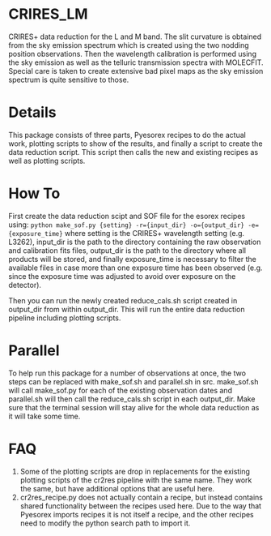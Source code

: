 # CRIRES_LM
CRIRES+ data reduction for the L and M band.
The slit curvature is obtained from the sky emission spectrum which is created
using the two nodding position observations. Then the wavelength calibration is 
performed using the sky emission as well as the telluric transmission spectra
with MOLECFIT. Special care is taken to create extensive bad pixel maps as 
the sky emission spectrum is quite sensitive to those.

# Details
This package consists of three parts, Pyesorex recipes to do the actual work, 
plotting scripts to show of the results, and finally a script to create the
data reduction script. This script then calls the new and existing recipes as 
well as plotting scripts.

# How To
First create the data reduction scipt and SOF file for the esorex recipes using:
```python make_sof.py {setting} -r={input_dir} -o={output_dir} -e={exposure_time}```
where setting is the CRIRES+ wavelength setting (e.g. L3262), input_dir is the 
path to the directory containing the raw observation and calibration fits files,
output_dir is the path to the directory where all products will be stored, 
and finally exposure_time is necessary to filter the available files in case
more than one exposure time has been observed (e.g. since the exposure time was 
adjusted to avoid over exposure on the detector).

Then you can run the newly created reduce_cals.sh script created in output_dir from within
output_dir. This will run the entire data reduction pipeline including plotting scripts.

# Parallel
To help run this package for a number of observations at once, 
the two steps can be replaced with make_sof.sh and parallel.sh in src.
make_sof.sh will call make_sof.py for each of the existing observation dates and
parallel.sh will then call the reduce_cals.sh script in each output_dir. Make sure
that the terminal session will stay alive for the whole data reduction as
it will take some time.

# FAQ
1. Some of the plotting scripts are drop in replacements for the existing plotting
scripts of the cr2res pipeline with the same name. They work the same, but have additional 
options that are useful here.
2. cr2res_recipe.py does not actually contain a recipe, but instead contains shared 
functionality between the recipes used here. Due to the way that Pyesorex imports 
recipes it is not itself a recipe, and the other recipes need to modify the python 
search path to import it.
